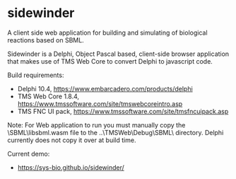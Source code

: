 # sidewinder
A client side web application for building and simulating of biological reactions based on SBML.

Sidewinder is a Delphi, Object Pascal based, client-side browser application that makes use of TMS Web Core to convert Delphi to javascript code.

Build requirements:
- Delphi 10.4, https://www.embarcadero.com/products/delphi 
- TMS Web Core 1.8.4, https://www.tmssoftware.com/site/tmswebcoreintro.asp
- TMS FNC UI pack, https://www.tmssoftware.com/site/tmsfncuipack.asp

Note: For Web application to run you must manually copy the \SBML\libsbml.wasm file to the ..\TMSWeb\Debug\SBML\ directory. Delphi currently does not copy it over at build time.

Current demo:
-  https://sys-bio.github.io/sidewinder/  
  
